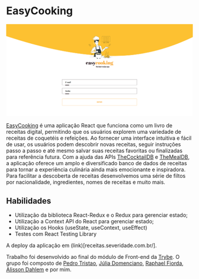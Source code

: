 # EasyCooking
![Prévia da página - Preview of the page](./easy_cooking.png) 

[EasyCooking](http://receitas.severidade.com.br/) é uma aplicação React que funciona como um livro de receitas digital, permitindo que os usuários explorem uma variedade de receitas de coquetéis e refeições. Ao fornecer uma interface intuitiva e fácil de usar, os usuários podem descobrir novas receitas, seguir instruções passo a passo e até mesmo salvar suas receitas favoritas ou finalizadas para referência futura. Com a ajuda das APIs [TheCocktailDB](https://www.thecocktaildb.com/) e [TheMealDB](https://www.themealdb.com/), a aplicação oferece um amplo e diversificado banco de dados de receitas para tornar a experiência culinária ainda mais emocionante e inspiradora. Para facilitar a descoberta de receitas desenvolvemos uma série de filtos por nacionalidade, ingredientes, nomes de receitas e muito mais.

## Habilidades

* Utilização da biblioteca React-Redux e o Redux para gerenciar estado;
* Utilização a Context API do React para gerenciar estado;
* Utilização os Hooks (useState, useContext, useEffect)
* Testes com React Testing Library

A deploy da aplicação em (link)[receitas.severidade.com.br/].

Trabalho foi desenvolvido ao final do módulo de Front-end da [Trybe](https://www.betrybe.com/). O grupo foi composto de [Pedro Tristao](https://github.com/Pedroptristao), [Júlia Domenciano](https://github.com/juliadomenciano), [Raphael Fiorda](https://github.com/raphaelfiorda), [Alisson Dahlem](https://github.com/AlissonDahlem) e por mim.
